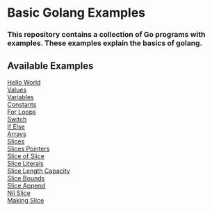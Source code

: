 # Basic Golang Examples

### This repository contains a collection of Go programs with examples. These examples explain the basics of golang. 

## Available Examples

  <a target="_blank" href="https://github.com/tithi021/basic-golang-example/blob/master/hello-world.go">Hello World</a><br/>
  <a target="_blank" href="https://github.com/tithi021/basic-golang-example/blob/master/values.go">Values</a><br/>
  <a target="_blank" href="https://github.com/tithi021/basic-golang-example/blob/master/variables.go">Variables</a><br/>
  <a target="_blank" href="https://github.com/tithi021/basic-golang-example/blob/master/constants.go">Constants</a><br/>
  <a target="_blank" href="https://github.com/tithi021/basic-golang-example/blob/master/for-loops.go">For Loops</a><br/>
  <a target="_blank" href="https://github.com/tithi021/basic-golang-example/blob/master/switch.go">Switch</a><br/>
  <a target="_blank" href="https://github.com/tithi021/basic-golang-example/blob/master/if-else.go">If Else</a><br/>
  <a target="_blank" href="https://github.com/tithi021/basic-golang-example/blob/master/arrays.go">Arrays</a><br/>
  <a target="_blank" href="https://github.com/tithi021/basic-golang-example/blob/master/slices.go">Slices</a><br/>
  <a target="_blank" href="https://github.com/tithi021/basic-golang-example/blob/master/slices-pointers.go">Slices Pointers</a><br/>
  <a target="_blank" href="https://github.com/tithi021/basic-golang-example/blob/master/slice-of-slice.go">Slice of Slice</a><br/>
  <a target="_blank" href="https://github.com/tithi021/basic-golang-example/blob/master/slice-literals.go">Slice Literals</a><br/>
  <a target="_blank" href="https://github.com/tithi021/basic-golang-example/blob/master/slice-len-cap.go">Slice Length Capacity</a><br/>
  <a target="_blank" href="https://github.com/tithi021/basic-golang-example/blob/master/slice-bounds.go">Slice Bounds</a><br/>
  <a target="_blank" href="https://github.com/tithi021/basic-golang-example/blob/master/slice-append.go">Slice Append</a><br/>
  <a target="_blank" href="https://github.com/tithi021/basic-golang-example/blob/master/nil-slices.go">Nil Slice</a><br/>
  <a target="_blank" href="https://github.com/tithi021/basic-golang-example/blob/master/making-slices.go">Making Slice</a><br/>
  
